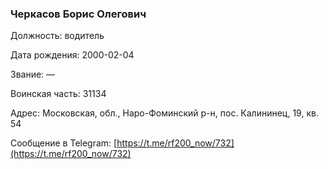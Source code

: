 ### Черкасов Борис Олегович

Должность: водитель

Дата рождения: 2000-02-04

Звание: —

Воинская часть: 31134

Адрес: Московская, обл., Наро-Фоминский р-н, пос. Калининец, 19, кв. 54

Сообщение в Telegram: [https://t.me/rf200_now/732](https://t.me/rf200_now/732)
